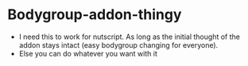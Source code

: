 # Bodygroup-addon-thingy
- I need this to work for nutscript. As long as the initial thought of the addon stays intact (easy bodygroup changing for everyone).
- Else you can do whatever you want with it
